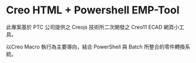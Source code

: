 <h1>Creo HTML + Powershell EMP-Tool</h1>
 此專案基於 PTC 公司提供之 Creojs 技術所二次開發之 Creo11 ECAD 網頁小工具。<p>
 以Creo Macro 執行為主要導向，結合 PowerShell 與 Batch 所整合的零件轉換系統。<p>
